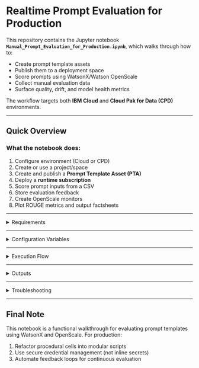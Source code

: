 # Realtime Prompt Evaluation for Production

This repository contains the Jupyter notebook **`Manual_Prompt_Evaluation_for_Production.ipynb`**, which walks through how to:

- Create prompt template assets
- Publish them to a deployment space
- Score prompts using WatsonX/Watson OpenScale
- Collect manual evaluation data
- Surface quality, drift, and model health metrics

The workflow targets both **IBM Cloud** and **Cloud Pak for Data (CPD)** environments.

---

## Quick Overview

### What the notebook does:
1. Configure environment (Cloud or CPD)
2. Create or use a project/space
3. Create and publish a **Prompt Template Asset (PTA)**
4. Deploy a **runtime subscription**
5. Score prompt inputs from a CSV
6. Store evaluation feedback
7. Create OpenScale monitors
8. Plot ROUGE metrics and output factsheets

---

<details>

<summary> Requirements</summary>

- **Python 3.10+**
- **Jupyter Notebook** or JupyterLab


#### Required packages:
```bash
pip install jupyter matplotlib requests ibm-watsonx-ai ibm-watson-openscale ibm-watson-studio-lib ibm-cloud-sdk-core
```

</details>

---

<details> <summary> Configuration Variables </summary>

| Variable                  | Default / Placeholder                           | Purpose / Notes                                                                 |
|--------------------------|--------------------------------------------------|----------------------------------------------------------------------------------|
| `use_cpd`                | `False`                                          | Set to `True` for Cloud Pak for Data (CPD), `False` for IBM Cloud.              |
| `IAM_URL`                | `"https://iam.cloud.ibm.com"`                   | IAM endpoint (region-dependent).                                                |
| `DATAPLATFORM_URL`       | `"https://api.dataplatform.cloud.ibm.com"`      | IBM Cloud Data Platform URL.                                                    |
| `SERVICE_URL`            | `"https://aiopenscale.cloud.ibm.com"`           | Watson OpenScale service endpoint.                                              |
| `CLOUD_API_KEY`          | `"<apikey>"`                                     | IBM Cloud API key. **Never commit to Git.**                                     |
| `WML_CREDENTIALS`        | Dict with `url` + `apikey`                      | Machine learning credentials dictionary.                                        |
| `project_id`             | `"<project_id>"`                                 | ID of the project for prompt template assets.                                   |
| `use_existing_space`     | `True`                                           | If `True`, use existing space ID.                                               |
| `existing_space_id`      | `"<space_id>"`                                   | Deployment space ID (if reusing an existing one).                               |
| `space_name`             | `"runtime_evaluation_deployment_space_2"`       | Name of space to create (if not using existing).                                |
| `WML_INSTANCE_NAME`      | `""`                                             | (Optional) WML instance name (for CPD use).                                     |
| `WML_CRN`                | `""`                                             | (Optional) WML CRN (for CPD use).                                               |
| `COS_RESOURCE_CRN`       | `' '`                                            | Cloud Object Storage CRN for space creation.                                    |
| `space_id`               | `existing_space_id`                              | Automatically set from `existing_space_id` or new space.                        |
| `test_data_path`         | `"summarisation.csv"`                            | Path to CSV input for scoring.                                                  |
| `csv_file_path`          | `"summarisation.csv"`                            | Alias for input CSV path.                                                       |
| `prompt_template`        | `name="Summarise input"` + model/task info      | Prompt definition including `model_id` and `task_ids`.                          |
| `verify`                 | `True`                                           | Set to `False` to skip SSL verification (useful in CPD/dev environments).       |
| `version`                | `'2023-07-07'`                                   | API version for model deployment.                                               |
| `DEPLOYMENTS_URL`        | Computed from WML credentials                   | Base URL for WML deployments.                                                   |
| `deployment_id`          | `''`                                             | Populated later; identifies runtime deployment.                                 |
| `scoring_url`            | Computed from deployment/subscription           | Endpoint used for scoring/generation requests.                                  |
| `project_pta_id`         | Set programmatically                             | ID of the stored Prompt Template Asset in the project.                          |
| `space_pta_id`           | Set after publishing PTA                         | ID of the prompt asset in the deployment space.                                 |
| `prod_subscription_id`   | Set after subscription creation                  | ID of the runtime prompt subscription.                                          |
| `feedback_data_set_id`   | Set when dataset is created                      | ID of feedback dataset in OpenScale.                                            |
| `fb_records_count`       | Set after record ingestion                       | Number of records stored in feedback dataset.                                   |
| `mhm_monitor_id`         | Set during monitor creation                      | ID for Model Health monitor.                                                    |
| `drift_monitor_id`       | Set during monitor creation                      | ID for Drift V2 monitor.                                            |
</details>

---
    
<details> <summary>Execution Flow</summary>

```mermaid
flowchart TD
    A[Start Notebook] --> B[Configure Credentials]
    B --> C[Set Project ID]
    C --> D[Select or Create Space]
    D --> E[Generate Access Token]
    E --> F[Create Prompt Template]
    F --> G[Publish to Space]
    G --> H[Create Subscription]
    H --> I[Run Scoring]
    I --> J[Create Monitors & Read Metrics]
    J --> K[Review Results]
```
</details>

---

<details> <summary>Outputs</summary>

| Output Variable            | Description                                                                 |
|---------------------------|-----------------------------------------------------------------------------|
| `project_pta_id`          | ID of the prompt template asset stored at the project level.                |
| `space_pta_id`            | ID of the prompt template asset promoted to the target space.               |
| `prod_subscription_id`    | ID of the production subscription created for the prompt.                   |
| `scoring_url`             | Endpoint URL used to send generation/scoring requests to the model.         |
| `feedback_data_set_id`    | ID of the Watson OpenScale dataset used for evaluation/feedback records.    |
| `fb_records_count`        | Number of evaluation records successfully stored in OpenScale.              |
| `mhm_monitor_id`          | ID of the Model Health monitor instance.                                    |
| `drift_monitor_id`        | ID of the Drift V2 monitor instance.                                        |
| `factsheets_url`          | URL linking to runtime factsheets in the Watson Studio / OpenScale UI.     |

</details>

---

<details> <summary> Troubleshooting</summary>

| Problem                            | Explanation / Fix                                                                 |
|-----------------------------------|-----------------------------------------------------------------------------------|
| **Authentication failures**       | Double-check `CLOUD_API_KEY`, `IAM_URL`, and `use_cpd` settings.                 |
| **Space creation errors**         | Ensure `COS_RESOURCE_CRN` is valid and your IAM user has necessary permissions.   |
| **SSL / cert verification**       | For CPD with self-signed certs, set `verify = False`. Do **not** do this in prod. |
| **Empty feedback dataset**        | Check your CSV file. It must contain the expected fields (e.g., `original_text`). |
| **Scoring issues**                | Confirm `scoring_url` is set correctly and your deployment is active.             |
</details>

---

## Final Note

This notebook is a functional walkthrough for evaluating prompt templates using WatsonX and OpenScale. For production:
1. Refactor procedural cells into modular scripts
2. Use secure credential management (not inline secrets)
3. Automate feedback loops for continuous evaluation
